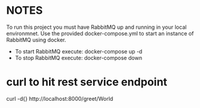 # NOTES
To run this project you must have RabbitMQ up and running in your local environmnet.
Use the provided docker-compose.yml to start an instance of RabbitMQ using docker.

- To start RabbitMQ execute: docker-compose up -d
- To stop RabbitMQ execute: docker-compose down

# curl to hit rest service endpoint
curl -d{} http://localhost:8000/greet/World